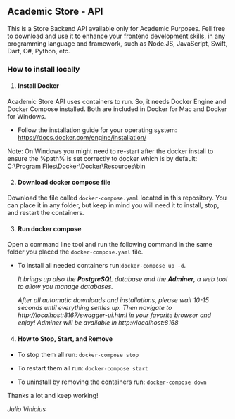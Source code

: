 ## Academic Store - API

This is a Store Backend API available only for Academic Purposes.
Fell free to download and use it to enhance your frontend development skills, 
in any programming language and framework, such as Node.JS, JavaScript, Swift, 
Dart, C#, Python, etc.

### How to install locally

1. #### Install Docker

Academic Store API uses containers to run. So, it needs Docker Engine and Docker Compose installed. Both are included in Docker for Mac and Docker for Windows.
* Follow the installation guide for your operating system: https://docs.docker.com/engine/installation/

Note: On Windows you might need to re-start after the docker install to ensure the %path% is set correctly to docker which is by default: C:\Program Files\Docker\Docker\Resources\bin
   

2. #### Download docker compose file

Download the file called `docker-compose.yaml` located in this repository. You can place it in any folder, but keep in mind you will need it to install, stop, and restart the containers.

3. #### Run docker compose

Open a command line tool and run the following command in the same folder you placed the `docker-compose.yaml` file.

* To install all needed containers run:`docker-compose up -d`. 
  
    _It brings up also the **PostgreSQL** database and the **Adminer**, a web tool to allow you manage databases._

  _After all automatic downloads and installations, please wait 10-15 seconds until everything settles up. Then navigate to http://localhost:8167/swagger-ui.html in your favorite browser and enjoy! Adminer will be available in  http://localhost:8168_


4. #### How to Stop, Start, and Remove

* To stop them all run: `docker-compose stop`

  
* To restart them all run: `docker-compose start`
  

* To uninstall by removing the containers run: `docker-compose down`


Thanks a lot and keep working!

_Julio Vinicius_
